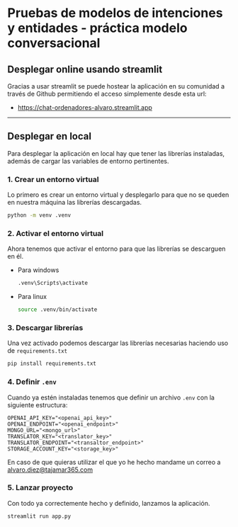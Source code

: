 # Pruebas de modelos de intenciones y entidades - práctica modelo conversacional

## Desplegar online usando streamlit
Gracias a usar streamlit se puede hostear la aplicación en su comunidad a través de Github permitiendo el acceso simplemente desde esta url:

- https://chat-ordenadores-alvaro.streamlit.app

---

## Desplegar en local

Para desplegar la aplicación en local hay que tener las librerías instaladas, además de cargar las variables de entorno pertinentes. 

### 1. Crear un entorno virtual 

Lo primero es crear un entorno virtual y desplegarlo para que no se queden en nuestra máquina las librerías descargadas.

```bash
python -m venv .venv
```

### 2. Activar el entorno virtual
Ahora tenemos que activar el entorno para que las librerías se descarguen en él.

- Para windows
    ```bash
    .venv\Scripts\activate
    ```

- Para linux
    ```bash
    source .venv/bin/activate
    ```

### 3. Descargar librerías
Una vez activado podemos descargar las librerías necesarias haciendo uso de `requirements.txt`
```bash
pip install requirements.txt
```

### 4. Definir `.env`
Cuando ya estén instaladas tenemos que definir un archivo `.env` con la siguiente estructura:
```
OPENAI_API_KEY="<openai_api_key>"
OPENAI_ENDPOINT="<openai_endpoint>"
MONGO_URL="<mongo_url>"
TRANSLATOR_KEY="<translator_key>"
TRANSLATOR_ENDPOINT="<transaltor_endpoint>"
STORAGE_ACCOUNT_KEY="<storage_key>"
```

En caso de que quieras utilizar el que yo he hecho mandame un correo a alvaro.diez@tajamar365.com

### 5. Lanzar proyecto
Con todo ya correctemente hecho y definido, lanzamos la aplicación.
```bash
streamlit run app.py
```



